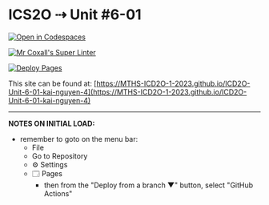 # ICS2O ⇢ Unit #6-01

[![Open in Codespaces](https://classroom.github.com/assets/launch-codespace-7f7980b617ed060a017424585567c406b6ee15c891e84e1186181d67ecf80aa0.svg)](https://classroom.github.com/open-in-codespaces?assignment_repo_id=15033344)

[![Mr Coxall's Super Linter](https://github.com/MTHS-ICD2O-1-2023/ICD2O-Unit-6-01-kai-nguyen-4/workflows/Mr%20Coxall's%20Super%20Linter/badge.svg)](https://github.com/MTHS-ICD2O-1-2023/ICD2O-Unit-6-01-kai-nguyen-4/actions)

[![Deploy Pages](https://github.com/MTHS-ICD2O-1-2023/ICD2O-Unit-6-01-kai-nguyen-4/workflows/Deploy%20Pages/badge.svg)](https://github.com/MTHS-ICD2O-1-2023/ICD2O-Unit-6-01-kai-nguyen-4/actions)

This site can be found at: [https://MTHS-ICD2O-1-2023.github.io/ICD2O-Unit-6-01-kai-nguyen-4](https://MTHS-ICD2O-1-2023.github.io/ICD2O-Unit-6-01-kai-nguyen-4)

---

**NOTES ON INITIAL LOAD:**
- remember to goto on the menu bar:
  - File
  - Go to Repository
  - ⚙ Settings
  - 🗔 Pages
    - then from the "Deploy from a branch ▼" button, select "GitHub Actions"
